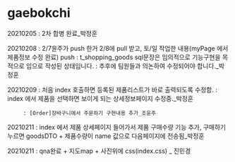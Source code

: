 # gaebokchi

20210205 : 2차 합병 완료_박정훈

20210208 : 2/7윤주가 push 한거 2/8에 pull 받고, 토/일 작업한 내용(myPage 에서 제품정보 수정 완료) push
         : t_shopping_goods sql문장은 임의적으로 기능구현을 목적으로 임으로 작성된 상태임니다.
         : 추후에 팀원들과 의논하여 수정되어야 합니다._박정훈
         
20210209 : 처음 index 호출하면 등록된 제품리스트가 바로 출력되도록 수정함.
         : index 에서 제품을 선택하면 보이게 되는 상세정보페이지 수정중._박정훈
         
         : [Order]장바구니에서 주문하기 구현내용 추가_조윤주

20210211 : index 에서 제품 상세페이지 들어가서 제품 구매수량 기능 추가, 구매하기 누르면 goodsDTO + 제품수량이 name 값으로 다음페이지에 전송됨_박정훈

20210211 : qna완료 + 지도map + 사진위에 css(index.css)  _ 진민경
